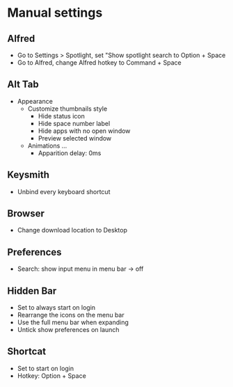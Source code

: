 # Manual settings

## Alfred

- Go to Settings > Spotlight, set "Show spotlight search to Option + Space
- Go to Alfred, change Alfred hotkey to Command + Space

## Alt Tab

- Appearance
  - Customize thumbnails style
    - Hide status icon
    - Hide space number label
    - Hide apps with no open window
    - Preview selected window
  - Animations ...
    - Apparition delay: 0ms

## Keysmith

- Unbind every keyboard shortcut

## Browser

- Change download location to Desktop

## Preferences

- Search: show input menu in menu bar -> off

## Hidden Bar

- Set to always start on login
- Rearrange the icons on the menu bar
- Use the full menu bar when expanding
- Untick show preferences on launch

## Shortcat

- Set to start on login
- Hotkey: Option + Space
